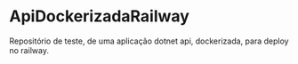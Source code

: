 # ApiDockerizadaRailway
Repositório de teste, de uma aplicação dotnet api, dockerizada, para deploy no railway.
